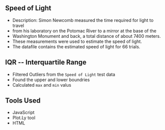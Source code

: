 ## Speed of Light

 * Description: Simon Newcomb measured the time required for light to travel
 * from his laboratory on the Potomac River to a mirror at the base of the
 * Washington Monument and back, a total distance of about 7400 meters.
 * These measurements were used to estimate the speed of light.
 * The datafile contains the estimated speed of light for 66 trials.
 
 ## IQR -- Interquartile Range 

 * Filtered Outliers from the `Speed of Light` test data
 * Found the upper and lower boundries 
 * Calculated `max` and `min` valus 

 ## Tools Used 
 * JavaScript
 * Plot.Ly tool
 * HTML 
